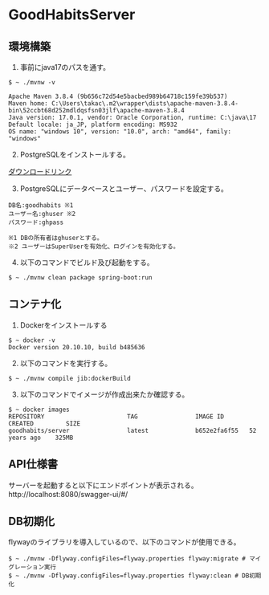 # GoodHabitsServer

## 環境構築
1. 事前にjava17のパスを通す。
```
$ ~ ./mvnw -v

Apache Maven 3.8.4 (9b656c72d54e5bacbed989b64718c159fe39b537)
Maven home: C:\Users\takac\.m2\wrapper\dists\apache-maven-3.8.4-bin\52ccbt68d252mdldqsfsn03jlf\apache-maven-3.8.4
Java version: 17.0.1, vendor: Oracle Corporation, runtime: C:\java\17
Default locale: ja_JP, platform encoding: MS932
OS name: "windows 10", version: "10.0", arch: "amd64", family: "windows"
```
2. PostgreSQLをインストールする。

[ダウンロードリンク](https://www.enterprisedb.com/postgresql-tutorial-resources-training?uuid=7c756686-90b4-4909-89ed-043e0705a76e&campaignId=7012J000001BfmaQAC)

3. PostgreSQLにデータベースとユーザー、パスワードを設定する。
```
DB名:goodhabits ※1
ユーザー名:ghuser ※2
パスワード:ghpass

※1 DBの所有者はghuserとする。
※2 ユーザーはSuperUserを有効化、ログインを有効化する。
```

4. 以下のコマンドでビルド及び起動をする。
```
$ ~ ./mvnw clean package spring-boot:run
```

## コンテナ化
1. Dockerをインストールする
```
$ ~ docker -v
Docker version 20.10.10, build b485636
```

2. 以下のコマンドを実行する。
```
$ ~ ./mvnw compile jib:dockerBuild
```

3. 以下のコマンドでイメージが作成出来たか確認する。
```
$ ~ docker images
REPOSITORY                       TAG                IMAGE ID       CREATED         SIZE
goodhabits/server                latest             b652e2fa6f55   52 years ago    325MB
```

## API仕様書
サーバーを起動すると以下にエンドポイントが表示される。
http://localhost:8080/swagger-ui/#/

## DB初期化
flywayのライブラリを導入しているので、以下のコマンドが使用できる。
```
$ ~ ./mvnw -Dflyway.configFiles=flyway.properties flyway:migrate # マイグレーション実行
$ ~ ./mvnw -Dflyway.configFiles=flyway.properties flyway:clean # DB初期化
```
